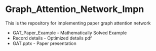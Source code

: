 # Graph_Attention_Network_Impn
This is the repository for implementing paper graph attention network  

- GAT_Paper_Example - Mathematically Solved Example
- Record details - Optimized details pdf
- GAT.pptx - Paper presentation
